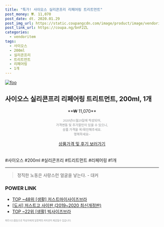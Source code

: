 ```yaml
--- 
title: "특가! 사이오스 실리콘프리 리페어링 트리트먼트" 
post_money: ₩. 11,070 
post_date: dt. 2020.01.29 
post_img_url: https://static.coupangcdn.com/image/product/image/vendoritem/2019/04/12/3000041270/1935d282-7980-4136-9df8-f4562f2ac1a2.jpg 
post_link_url: https://coupa.ng/bnF2ZL 
categories: 
  - vendoritem 
tags: 
  - 사이오스 
  - 200ml 
  - 실리콘프리 
  - 트리트먼트 
  - 리페어링 
  - 1개 
--- 
```

[![foo](https://static.coupangcdn.com/image/product/image/vendoritem/2019/04/12/3000041270/1935d282-7980-4136-9df8-f4562f2ac1a2.jpg)](https://coupa.ng/bnF2ZL) 

## 사이오스 실리콘프리 리페어링 트리트먼트, 200ml, 1개 
<p style="text-align: center;">**₩ 11,070**</p> 
<p style="text-align: center;"><span style="color: #898c8f; font-family: Georgia,Times,serif; font-size: 0.75em;">2020년01월29일에 작성되어, <br>가격변동 및 추가할인이 있을 수 있으니,<br> 상품 가격을 꼭!확인해주세요.<br>행복하세요~</span> 
</p>	 
<div markdown="0" style="text-align: center;"><a href="https://coupa.ng/bnF2ZL" class="btn btn--success">상품가격 및 후기 보러가기</a></div> 
<br><br> 
  #사이오스 #200ml #실리콘프리 #트리트먼트 #리페어링 #1개 
<hr> 

> 정직한 노동은 사랑스런 얼굴을 낳는다. - 대커 


### POWER LINK

* <a href="https://blog.naver.com/fasyy4321/221782188389" target="_blank"> TOP ~48위 [생활] 저스트마이사이즈브라</a>
* <a href="https://blog.naver.com/fasyy4321/221780566925" target="_blank">[도서] 저스트고 사이판 (2019~2020 최신개정판)</a>
* <a href="https://blog.naver.com/fasyy4321/221779112706" target="_blank"> TOP ~22위 [생활] 빅사이즈브라</a>

<span style="color: #898c8f; font-family: Georgia,Times,serif; font-size: 0.55em;">파트너스활동으로 작성자에게 일정액의 커미션이 제공될수 있습니다.</span> 
